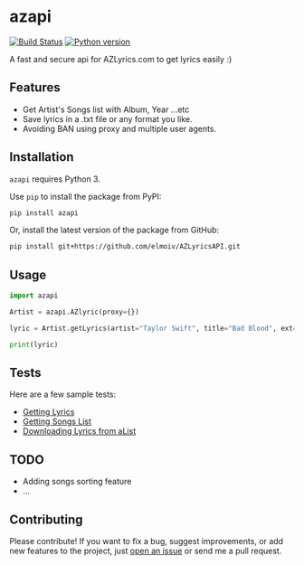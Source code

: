 # azapi
[![Build Status](https://api.travis-ci.org/elmoiv/AZLyricsAPI.svg?branch=master)](https://travis-ci.org/elmoiv/azapi)
[![Python version](https://img.shields.io/badge/python-3.x-brightgreen.svg)](https://pypi.org/project/azapi/)

A fast and secure api for AZLyrics.com to get lyrics easily :)


## Features
- Get Artist's Songs list with Album, Year ...etc
- Save lyrics in a .txt file or any format you like.
- Avoiding BAN using proxy and multiple user agents.

## Installation
`azapi` requires Python 3.

Use `pip` to install the package from PyPI:

```bash
pip install azapi
```

Or, install the latest version of the package from GitHub:

```bash
pip install git+https://github.com/elmoiv/AZLyricsAPI.git
```
## Usage
```python
import azapi

Artist = azapi.AZlyric(proxy={})

lyric = Artist.getLyrics(artist="Taylor Swift", title="Bad Blood", ext="lrc", save=Fasle)

print(lyric)
```

## Tests
Here are a few sample tests:

* [Getting Lyrics](https://github.com/elmoiv/AZLyricsAPI/tree/master/tests/test1.py)
* [Getting Songs List](https://github.com/elmoiv/AZLyricsAPI/tree/master/tests/test2.py)
* [Downloading Lyrics from aList](https://github.com/elmoiv/AZLyricsAPI/tree/master/tests/test3.py)

## TODO
* Adding songs sorting feature
* ...

## Contributing
Please contribute! If you want to fix a bug, suggest improvements, or add new features to the project, just [open an issue](https://github.com/elmoiv/AZLyricsAPI/issues) or send me a pull request.
